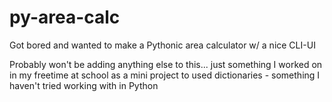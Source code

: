 # py-area-calc
Got bored and wanted to make a Pythonic area calculator w/ a nice CLI-UI

Probably won't be adding anything else to this... just something I worked on in my freetime at school as a mini project to used dictionaries - something I haven't tried working with in Python

